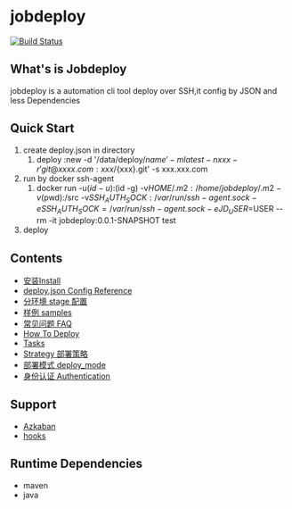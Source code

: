 # jobdeploy

[![Build Status](https://travis-ci.org/all3n/jobdeploy.svg?branch=master)](https://travis-ci.org/all3n/jobdeploy)

## What's is Jobdeploy
jobdeploy is a automation cli tool deploy over SSH,it config by JSON and less Dependencies


## Quick Start
1. create deploy.json in directory
	1. deploy :new -d '/data/deploy/${name}' -m latest -n xxx -r 'git@xxxx.com:xxx/${xxx}.git' -s xxx.xxx.com
1. run by docker ssh-agent
    1. docker run -u$(id -u):$(id -g) -v$HOME/.m2:/home/jobdeploy/.m2 -v$(pwd):/src -v$SSH_AUTH_SOCK:/var/run/ssh-agent.sock -e SSH_AUTH_SOCK=/var/run/ssh-agent.sock -e JD_USER=$USER --rm -it jobdeploy:0.0.1-SNAPSHOT  test
2. deploy


## Contents
* [安装Install](docs/install.md)
* [deploy.json Config Reference](docs/config-reference.md)
* [分环境 stage 配置](docs/stages.md)
* [样例 samples](docs/samples.md)
* [常见问题 FAQ](docs/faq.md)
* [How To Deploy](docs/how-to-deploy.md)
* [Tasks](docs/tasks.md)
* [Strategy 部署策略](docs/strategy.md)
* [部署模式 deploy_mode](docs/deploy-mode.md)
* [身份认证 Authentication](docs/authentication.md)

## Support
* [Azkaban](docs/azkaban.md)
* [hooks](docs/hooks.md)


## Runtime Dependencies
* maven
* java
